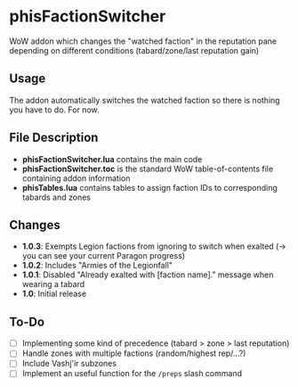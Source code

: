 # phisFactionSwitcher
WoW addon which changes the "watched faction" in the reputation pane depending on different conditions (tabard/zone/last reputation gain)

## Usage
The addon automatically switches the watched faction so there is nothing you have to do. For now.

## File Description
- **phisFactionSwitcher.lua** contains the main code
- **phisFactionSwitcher.toc** is the standard WoW table-of-contents file containing addon information
- **phisTables.lua** contains tables to assign faction IDs to corresponding tabards and zones

## Changes
- **1.0.3**: Exempts Legion factions from ignoring to switch when exalted (-> you can see your current Paragon progress)
- **1.0.2**: Includes "Armies of the Legionfall"
- **1.0.1**: Disabled "Already exalted with [faction name]." message when wearing a tabard
- **1.0**: Initial release

## To-Do
- [ ] Implementing some kind of precedence (tabard > zone > last reputation)
- [ ] Handle zones with multiple factions (random/highest rep/...?)
- [ ] Include Vashj'ir subzones
- [ ] Implement an useful function for the `/preps` slash command
